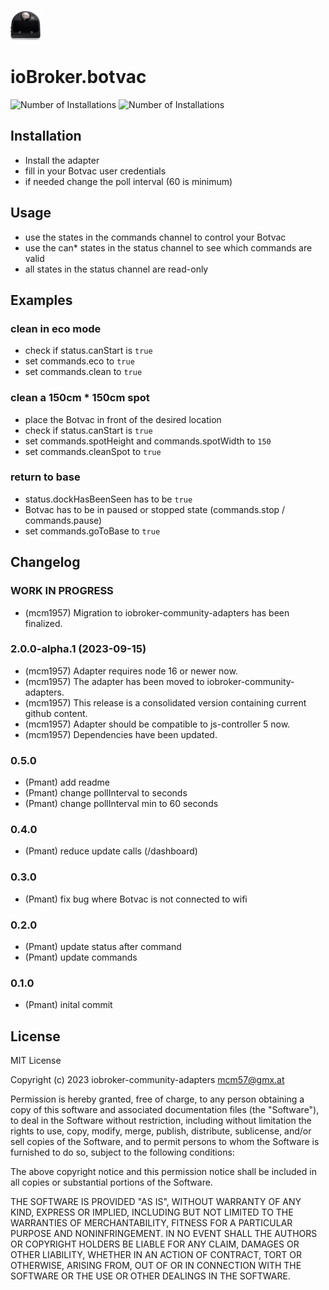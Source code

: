 ![Logo](admin/botvac.png)
# ioBroker.botvac
![Number of Installations](http://iobroker.live/badges/botvac-installed.svg) ![Number of Installations](http://iobroker.live/badges/botvac-stable.svg) 
## Installation
- Install the adapter
- fill in your Botvac user credentials
- if needed change the poll interval (60 is minimum)

## Usage
- use the states in the commands channel to control your Botvac
- use the can* states in the status channel to see which commands are valid
- all states in the status channel are read-only

## Examples
### clean in eco mode
- check if status.canStart is ```true```
- set commands.eco to ```true```
- set commands.clean to ```true```

### clean a 150cm * 150cm spot
- place the Botvac in front of the desired location
- check if status.canStart is ```true```
- set commands.spotHeight and commands.spotWidth to ```150``` 
- set commands.cleanSpot to ```true```

### return to base
- status.dockHasBeenSeen has to be ```true```
- Botvac has to be in paused or stopped state (commands.stop / commands.pause)
- set commands.goToBase to ```true```

## Changelog
<!--
    Placeholder for the next version (at the beginning of the line):
    ### **WORK IN PROGRESS**
-->
### **WORK IN PROGRESS**
- (mcm1957) Migration to iobroker-community-adapters has been finalized.

### 2.0.0-alpha.1 (2023-09-15)
- (mcm1957) Adapter requires node 16 or newer now.
- (mcm1957) The adapter has been moved to iobroker-community-adapters.
- (mcm1957) This release is a consolidated version containing current github content.
- (mcm1957) Adapter should be compatible to js-controller 5 now.
- (mcm1957) Dependencies have been updated.

### 0.5.0
- (Pmant) add readme
- (Pmant) change pollInterval to seconds
- (Pmant) change pollInterval min to 60 seconds

### 0.4.0
- (Pmant) reduce update calls (/dashboard)

### 0.3.0
- (Pmant) fix bug where Botvac is not connected to wifi

### 0.2.0
- (Pmant) update status after command
- (Pmant) update commands

### 0.1.0
- (Pmant) inital commit

## License

MIT License

Copyright (c) 2023 iobroker-community-adapters <mcm57@gmx.at>

Permission is hereby granted, free of charge, to any person obtaining a copy
of this software and associated documentation files (the "Software"), to deal
in the Software without restriction, including without limitation the rights
to use, copy, modify, merge, publish, distribute, sublicense, and/or sell
copies of the Software, and to permit persons to whom the Software is
furnished to do so, subject to the following conditions:

The above copyright notice and this permission notice shall be included in all
copies or substantial portions of the Software.

THE SOFTWARE IS PROVIDED "AS IS", WITHOUT WARRANTY OF ANY KIND, EXPRESS OR
IMPLIED, INCLUDING BUT NOT LIMITED TO THE WARRANTIES OF MERCHANTABILITY,
FITNESS FOR A PARTICULAR PURPOSE AND NONINFRINGEMENT. IN NO EVENT SHALL THE
AUTHORS OR COPYRIGHT HOLDERS BE LIABLE FOR ANY CLAIM, DAMAGES OR OTHER
LIABILITY, WHETHER IN AN ACTION OF CONTRACT, TORT OR OTHERWISE, ARISING FROM,
OUT OF OR IN CONNECTION WITH THE SOFTWARE OR THE USE OR OTHER DEALINGS IN THE
SOFTWARE.
